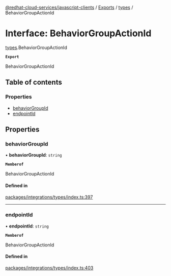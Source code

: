 [@redhat-cloud-services/javascript-clients](../README.md) / [Exports](../modules.md) / [types](../modules/types.md) / BehaviorGroupActionId

# Interface: BehaviorGroupActionId

[types](../modules/types.md).BehaviorGroupActionId

**`Export`**

BehaviorGroupActionId

## Table of contents

### Properties

- [behaviorGroupId](types.BehaviorGroupActionId.md#behaviorgroupid)
- [endpointId](types.BehaviorGroupActionId.md#endpointid)

## Properties

### behaviorGroupId

• **behaviorGroupId**: `string`

**`Memberof`**

BehaviorGroupActionId

#### Defined in

[packages/integrations/types/index.ts:397](https://github.com/RedHatInsights/javascript-clients/blob/main/packages/integrations/types/index.ts#L397)

___

### endpointId

• **endpointId**: `string`

**`Memberof`**

BehaviorGroupActionId

#### Defined in

[packages/integrations/types/index.ts:403](https://github.com/RedHatInsights/javascript-clients/blob/main/packages/integrations/types/index.ts#L403)
